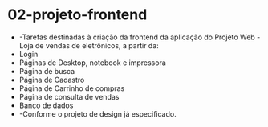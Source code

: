 # 02-projeto-frontend

* -Tarefas destinadas à criação da frontend da aplicação do Projeto Web - Loja de vendas de eletrônicos, a partir da:
* Login
* Páginas de Desktop, notebook e impressora
* Página de busca
* Página de Cadastro
* Página de Carrinho de compras
* Página de consulta de vendas
* Banco de dados
* -Conforme o projeto de design já especificado.
